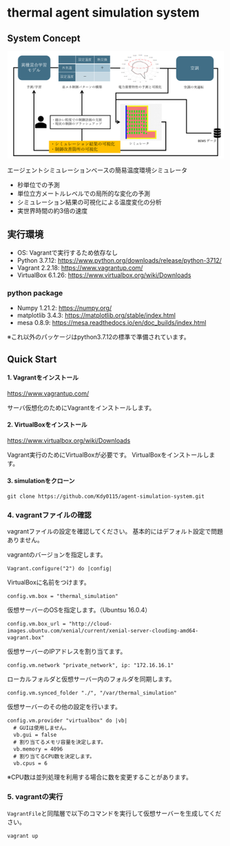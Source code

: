 thermal agent simulation system
===============================
## System Concept
![system concept](system_concept.png?raw=true "System concept")


エージェントシミュレーションベースの簡易温度環境シミュレータ
- 秒単位での予測
- 単位立方メートルレベルでの局所的な変化の予測
- シミュレーション結果の可視化による温度変化の分析
- 実世界時間の約3倍の速度


実行環境
--------
- OS: Vagrantで実行するため依存なし
- Python 3.7.12: https://www.python.org/downloads/release/python-3712/
- Vagrant 2.2.18: https://www.vagrantup.com/
- VirtualBox 6.1.26: https://www.virtualbox.org/wiki/Downloads

### python package

- Numpy 1.21.2: https://numpy.org/
- matplotlib 3.4.3: https://matplotlib.org/stable/index.html
- mesa 0.8.9: https://mesa.readthedocs.io/en/doc_builds/index.html

※これ以外のパッケージはpython3.7.12の標準で準備されています。

## Quick Start
#### 1. Vagrantをインストール
https://www.vagrantup.com/

サーバ仮想化のためにVagrantをインストールします。


#### 2. VirtualBoxをインストール
https://www.virtualbox.org/wiki/Downloads

Vagrant実行のためにVirtualBoxが必要です。
VirtualBoxをインストールします。


#### 3. simulationをクローン
```
git clone https://github.com/Kdy0115/agent-simulation-system.git
```

### 4. vagrantファイルの確認
vagrantファイルの設定を確認してください。
基本的にはデフォルト設定で問題ありません。


vagrantのバージョンを指定します。
```
Vagrant.configure("2") do |config|
```
VirtualBoxに名前をつけます。
```
config.vm.box = "thermal_simulation"
```
仮想サーバーのOSを指定します。（Ubuntsu 16.0.4）
```
config.vm.box_url = "http://cloud-images.ubuntu.com/xenial/current/xenial-server-cloudimg-amd64-vagrant.box"
```
仮想サーバーのIPアドレスを割り当てます。
```
config.vm.network "private_network", ip: "172.16.16.1"
```
ローカルフォルダと仮想サーバー内のフォルダを同期します。
```
config.vm.synced_folder "./", "/var/thermal_simulation"
```
仮想サーバーのその他の設定を行います。
```
config.vm.provider "virtualbox" do |vb|
  # GUIは使用しません。
  vb.gui = false
  # 割り当てるメモリ容量を決定します。
  vb.memory = 4096
  # 割り当てるCPU数を決定します。
  vb.cpus = 6
```
※CPU数は並列処理を利用する場合に数を変更することがあります。

### 5. vagrantの実行
`VagrantFile`と同階層で以下のコマンドを実行して仮想サーバーを生成してください。
```
vagrant up
```
